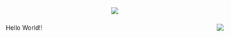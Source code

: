 <div align="center">
  <img src="https://visitor-badge.laobi.icu/badge?page_id=JJsest.JJsest&left_color=lightpink&right_color=deeppink&left_text=Juliana%20Sestari"  />
</div>

###

<img align="right" src="https://profile-counter.glitch.me/JJsest/count.svg?"  />

###

<p align="left">Hello World!!</p>

###
